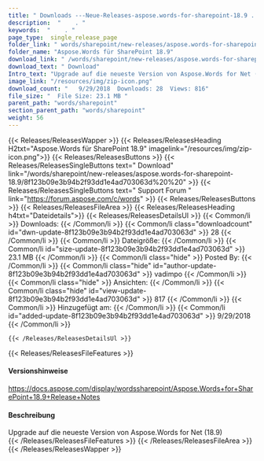 ```yaml
---
title: " Downloads ---Neue-Releases-aspose.words-for-sharepoint-18.9 . "
description:  "    . " 
keywords:  "    . " 
page_type:  single_release_page
folder_link: " words/sharepoint/new-releases/aspose.words-for-sharepoint-18.9/"
folder_name: "Aspose.Words für SharePoint 18.9"
download_link: " /words/sharepoint/new-releases/aspose.words-for-sharepoint-18.9/8f123b09e3b94b2f93dd1e4ad703063d"
download_text: " Download"
Intro_text: "Upgrade auf die neueste Version von Aspose.Words for Net (18.9)"
image_link: "/resources/img/zip-icon.png"
download_count: "   9/29/2018  Downloads: 28  Views: 816"
file_size: "  File Size: 23.1 MB "
parent_path: "words/sharepoint"
section_parent_path: "words/sharepoint"
weight: 56
---
```


{{< Releases/ReleasesWapper >}}
  {{< Releases/ReleasesHeading H2txt="Aspose.Words für SharePoint 18.9" imagelink="/resources/img/zip-icon.png">}}
  {{< Releases/ReleasesButtons >}}
    {{< Releases/ReleasesSingleButtons text=" Download" link="/words/sharepoint/new-releases/aspose.words-for-sharepoint-18.9/8f123b09e3b94b2f93dd1e4ad703063d%20%20" >}}
    {{< Releases/ReleasesSingleButtons text=" Support Forum " link="https://forum.aspose.com/c/words" >}}
  {{< Releases/ReleasesButtons >}}
  {{< Releases/ReleasesFileArea >}}
    {{< Releases/ReleasesHeading h4txt="Dateidetails">}}
    {{< Releases/ReleasesDetailsUl >}}
            {{< Common/li >}} Downloads: {{< /Common/li >}}
      {{< Common/li class="downloadcount" id="dwn-update-8f123b09e3b94b2f93dd1e4ad703063d" >}} 28 {{< /Common/li >}}
      {{< Common/li >}} Dateigröße: {{< /Common/li >}}
      {{< Common/li id="size-update-8f123b09e3b94b2f93dd1e4ad703063d" >}} 23.1 MB {{< /Common/li >}} 
      {{< Common/li  class="hide" >}} Posted By: {{< /Common/li >}} 
      {{< Common/li class="hide" id="author-update-8f123b09e3b94b2f93dd1e4ad703063d" >}} vadimpo {{< /Common/li >}}
      {{< Common/li class="hide" >}} Ansichten: {{< /Common/li >}}
      {{< Common/li class="hide" id="view-update-8f123b09e3b94b2f93dd1e4ad703063d" >}} 817 {{< /Common/li >}}
      {{< Common/li >}} Hinzugefügt am: {{< /Common/li >}}
      {{< Common/li id="added-update-8f123b09e3b94b2f93dd1e4ad703063d" >}} 9/29/2018 {{< /Common/li >}} 

    {{< /Releases/ReleasesDetailsUl >}}

  {{< Releases/ReleasesFileFeatures >}}
      <h4>Versionshinweise</h4><div> <a href="https://docs.aspose.com/display/wordssharepoint/Aspose.Words+for+SharePoint+18.9+Release+Notes">https://docs.aspose.com/display/wordssharepoint/Aspose.Words+for+SharePoint+18.9+Release+Notes</a></div><h4> Beschreibung</h4><div class="HTMLDescription"> Upgrade auf die neueste Version von Aspose.Words for Net (18.9)</div>
  {{< /Releases/ReleasesFileFeatures >}}
 {{< /Releases/ReleasesFileArea >}}
{{< /Releases/ReleasesWapper >}}



